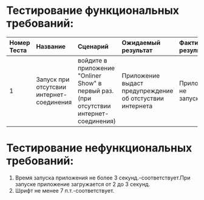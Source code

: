 # Тестирование функциональных требований:

| Номер Теста | Название                      | Сценарий | Ожидаемый результат|Фактический результат|оценка|
|:---         |:---                           |:---      |:---                |:---                 |:---|
| 1| Запуск при отсутсвии интернет-соединения | войдите в приложение "Onliner Show" в первый раз.(при отсутствии интернет-соединения)|Приложение выдаст предупреждение об отстуствии интернета|Приложение не запускается|Не пройдено|

# Тестирование нефункциональных требований:
1. Время запуска приложения не более 3 секунд.-соответствует.При запуске приложение загружается от 2 до 3 секунд.
2. Шрифт не менее 7 п.т.-соответствует.
